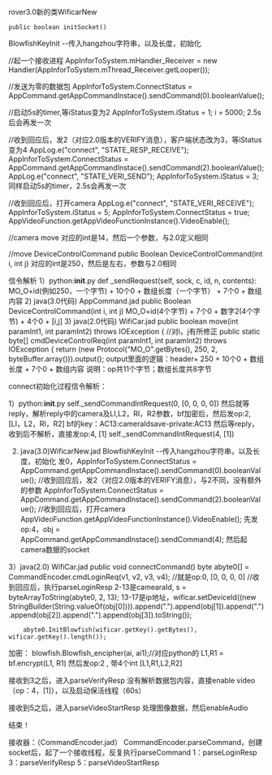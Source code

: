 rover3.0新的类WificarNew

    public boolean initSocket()

BlowfishKeyInit --传入hangzhou字符串，以及长度，初始化

//起一个接收进程
AppInforToSystem.mHandler_Receiver = new Handler(AppInforToSystem.mThread_Receiver.getLooper());

//发送为零的数据包
        AppInforToSystem.ConnectStatus = AppCommand.getAppCommandInstace().sendCommand(0).booleanValue();

//启动5s的timer,等iStatus变为2
        AppInforToSystem.iStatus = 1;
        i = 5000;
2.5s后会再发一次

//收到回应后，发2（对应2.0版本的VERIFY消息），客户端状态改为3，等iStatus变为4
        AppLog.e("connect", "STATE_RESP_RECEIVE");
        AppInforToSystem.ConnectStatus = AppCommand.getAppCommandInstace().sendCommand(2).booleanValue();
        AppLog.e("connect", "STATE_VERI_SEND");
        AppInforToSystem.iStatus = 3;
同样启动5s的timer，2.5s会再发一次

//收到回应后，打开camera
            AppLog.e("connect", "STATE_VERI_RECEIVE");
            AppInforToSystem.iStatus = 5;
            AppInforToSystem.ConnectStatus = true;
            AppVideoFunction.getAppVideoFunctionInstance().VideoEnable();


//camera move
对应的int是14，然后一个参数，与2.0定义相同

//move
DeviceControlCommand
    public Boolean DeviceControlCommand(int i, int j)
对应的int是250，然后是左右，参数与2.0相同

信令解析
1）python:__init__.py
def _sendRequest(self, sock, c, id, n, contents):  
MO_O+id(例如250，一个字节) + 10个0 + 数组长度（一个字节） + 7个0 + 数组内容
2) java(3.0代码) AppCommand.jad
    public Boolean DeviceControlCommand(int i, int j)
MO_O+id(4个字节) + 7个0 + 数字2(4个字节) + 4个0 + [i,j]
3) java(2.0代码) WifiCar.jad
  public boolean move(int paramInt1, int paramInt2) throws IOException {  //对i，j有所修正
public static byte[] cmdDeviceControlReq(int paramInt1, int paramInt2) throws IOException {
    return (new Protocol("MO_O".getBytes(), 250, 2, byteBuffer.array())).output();
output里面的逻辑：header+ 250 + 10个0 + 数组长度 + 7个0 + 数组内容
说明：op共11个字节；数组长度共8字节

connect初始化过程信令解析：

1）python:__init__.py
self._sendCommandIntRequest(0, [0, 0, 0, 0])
然后就等reply，解析reply中的camera及LI,L2，RI，R2参数，bf加密后，然后发op:2,[LI，L2，RI，R2]
bf的key：AC13:cameraIdsave-private:AC13
然后等reply，收到后不解析，直接发op:4, [1]
        self._sendCommandIntRequest(4, [1]) 


2) java(3.0)WificarNew.jad
BlowfishKeyInit --传入hangzhou字符串，以及长度，初始化
发0，AppInforToSystem.ConnectStatus = AppCommand.getAppCommandInstace().sendCommand(0).booleanValue();
//收到回应后，发2（对应2.0版本的VERIFY消息），与2不同，没有额外的参数
AppInforToSystem.ConnectStatus = AppCommand.getAppCommandInstace().sendCommand(2).booleanValue();
//收到回应后，打开camera
AppVideoFunction.getAppVideoFunctionInstance().VideoEnable();
先发op:4，obj = AppCommand.getAppCommandInstace().sendCommand(4);
然后起camera数据的socket


3）java(2.0) WifiCar.jad
public void connectCommand()
        byte abyte0[] = CommandEncoder.cmdLoginReq(v1, v2, v3, v4); //就是op:0, [0, 0, 0, 0]
//收到回应后，执行parseLoginResp
2-13是camearaId, s = byteArrayToString(abyte0, 2, 13);
13-17是ip地址，wificar.setDeviceId((new StringBuilder(String.valueOf(obj[0]))).append(".").append(obj[1]).append(".").append(obj[2]).append(".").append(obj[3]).toString());

        abyte0.InitBlowfish(wificar.getKey().getBytes(), wificar.getKey().length());
加密：        blowfish.Blowfish_encipher(ai, ai1);//对应python的        L1,R1 = bf.encrypt(L1, R1)
然后发op:2 , 带4个int [L1,R1,L2,R2]

接收到3之后，进入parseVerifyResp
没有解析数据包内容，直接enable video（op：4，[1]），以及启动保活线程（60s）

接收到5之后，进入parseVideoStartResp
处理图像数据，然后enableAudio

结束！

接收器：（CommandEncoder.jad）
CommandEncoder.parseCommand，创建socket后，起了一个接收线程，反复执行parseCommand
1：parseLoginResp
3：parseVerifyResp
5：parseVideoStartResp
